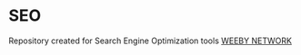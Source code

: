 # SEO
Repository created for Search Engine Optimization tools <a href="https://weebynetwork.com">WEEBY NETWORK</a>

